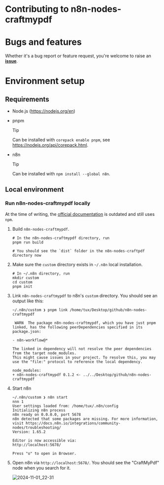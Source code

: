 # Contributing to n8n-nodes-craftmypdf

# Bugs and features

Whether it's a bug report or feature request, you're welcome to raise an
**[issue](https://github.com/CraftMyPDF/n8n-nodes-craftmypdf/issues)**.

# Environment setup

## Requirements

- Node.js (https://nodejs.org/en)
- pnpm

  > [!TIP]
  > Can be installed with `corepack enable pnpm`, see https://nodejs.org/api/corepack.html.

- n8n

  > [!TIP]
  > Can be installed with `npm install --global n8n`.

## Local environment

### Run n8n-nodes-craftmypdf locally

At the time of writing, the [official documentation](https://docs.n8n.io/integrations/creating-nodes/test/run-node-locally/) is outdated and still uses `npm`.

1. Build `n8n-nodes-craftmypdf`.

   ```
   # In the n8n-nodes-craftmypdf directory, run
   pnpm run build

   # You should see the `dist` folder in the n8n-nodes-craftpdf directory now
   ```

2. Make sure the `custom` directory exists in `~/.n8n` local installation.

   ```
   # In ~/.n8n directory, run
   mkdir custom
   cd custom
   pnpm init
   ```

3. Link `n8n-nodes-craftmypdf` to n8n's `custom` directory. You should see an output like this:

   ```
   ~/.n8n/custom ❯ pnpm link /home/tux/Desktop/github/n8n-nodes-craftmypdf

    WARN  The package n8n-nodes-craftmypdf, which you have just pnpm linked, has the following peerDependencies specified in its package.json:

   - n8n-workflow@*

   The linked in dependency will not resolve the peer dependencies from the target node_modules.
   This might cause issues in your project. To resolve this, you may use the "file:" protocol to reference the local dependency.

   node_modules:
   + n8n-nodes-craftmypdf 0.1.2 <- ../../Desktop/github/n8n-nodes-craftmypdf
   ```

4. Start n8n

   ```
   ~/.n8n/custom ❯ n8n start                                                                                                                                               nnn 1
   User settings loaded from: /home/tux/.n8n/config
   Initializing n8n process
   n8n ready on 0.0.0.0, port 5678
   n8n detected that some packages are missing. For more information, visit https://docs.n8n.io/integrations/community-nodes/troubleshooting/
   Version: 1.65.2

   Editor is now accessible via:
   http://localhost:5678/

   Press "o" to open in Browser.
   ```

5. Open n8n via `http://localhost:5678/`. You should see the "CraftMyPdf" node when you search for it.

   ![2024-11-01_22-31](https://github.com/user-attachments/assets/1c522a6b-a77a-4163-8911-a9ed0fb4a290)
